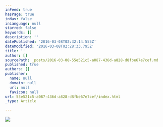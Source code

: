 ```yaml
---
inFeed: true
hasPage: true
inNav: false
inLanguage: null
starred: false
keywords: []
description: ''
datePublished: '2016-03-08T02:32:14.555Z'
dateModified: '2016-03-08T02:28:33.795Z'
title: ''
author: []
sourcePath: _posts/2016-03-08-55e521c5-a087-436d-a828-d8fbe67e7cef.md
published: true
authors: []
publisher:
  name: null
  domain: null
  url: null
  favicon: null
url: 55e521c5-a087-436d-a828-d8fbe67e7cef/index.html
_type: Article

---
```

![](https://the-grid-user-content.s3-us-west-2.amazonaws.com/dfa0d7b4-e0da-491e-a152-c84febd8a13d.png)